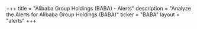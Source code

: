 +++
title = "Alibaba Group Holdings (BABA) - Alerts"
description = "Analyze the Alerts for Alibaba Group Holdings (BABA)"
ticker = "BABA"
layout = "alerts"
+++

